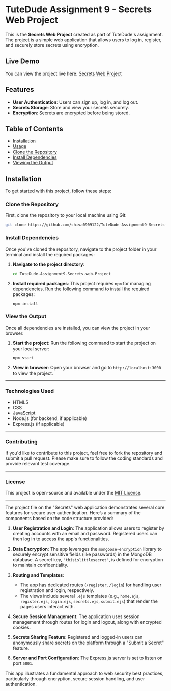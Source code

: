 # TuteDude Assignment 9 - Secrets Web Project

This is the **Secrets Web Project** created as part of TuteDude's assignment. The project is a simple web application that allows users to log in, register, and securely store secrets using encryption.

## Live Demo
You can view the project live here: [Secrets Web Project](https://shiva0909122.github.io/TuteDude-Assignment9-Secrets-web-Project/)

## Features
- **User Authentication**: Users can sign up, log in, and log out.
- **Secrets Storage**: Store and view your secrets securely.
- **Encryption**: Secrets are encrypted before being stored.

## Table of Contents
- [Installation](#installation)
- [Usage](#usage)
- [Clone the Repository](#clone-the-repository)
- [Install Dependencies](#install-dependencies)
- [Viewing the Output](#viewing-the-output)

## Installation

To get started with this project, follow these steps:

### Clone the Repository
First, clone the repository to your local machine using Git:

```bash
git clone https://github.com/shiva0909122/TuteDude-Assignment9-Secrets-web-Project.git
```

### Install Dependencies
Once you've cloned the repository, navigate to the project folder in your terminal and install the required packages:

1. **Navigate to the project directory**:
   ```bash
   cd TuteDude-Assignment9-Secrets-web-Project
   ```

2. **Install required packages**:
   This project requires `npm` for managing dependencies. Run the following command to install the required packages:

   ```bash
   npm install
   ```

### View the Output

Once all dependencies are installed, you can view the project in your browser.

1. **Start the project**:
   Run the following command to start the project on your local server:

   ```bash
   npm start
   ```

2. **View in browser**:
   Open your browser and go to `http://localhost:3000` to view the project.

---

### Technologies Used
- HTML5
- CSS
- JavaScript
- Node.js (for backend, if applicable)
- Express.js (if applicable)

---

### Contributing
If you'd like to contribute to this project, feel free to fork the repository and submit a pull request. Please make sure to follow the coding standards and provide relevant test coverage.

---

### License
This project is open-source and available under the [MIT License](LICENSE).

---



The project file on the "Secrets" web application demonstrates several core features for secure user authentication. Here’s a summary of the components based on the code structure provided:

1. **User Registration and Login**: The application allows users to register by creating accounts with an email and password. Registered users can then log in to access the app's functionalities.

2. **Data Encryption**: The app leverages the `mongoose-encryption` library to securely encrypt sensitive fields (like passwords) in the MongoDB database. A secret key, `"thisislittlesecret"`, is defined for encryption to maintain confidentiality.

3. **Routing and Templates**:
   - The app has dedicated routes (`/register`, `/login`) for handling user registration and login, respectively.
   - The views include several `.ejs` templates (e.g., `home.ejs`, `register.ejs`, `login.ejs`, `secrets.ejs`, `submit.ejs`) that render the pages users interact with.

4. **Secure Session Management**: The application uses session management through routes for login and logout, along with encrypted cookies.

5. **Secrets Sharing Feature**: Registered and logged-in users can anonymously share secrets on the platform through a "Submit a Secret" feature.

6. **Server and Port Configuration**: The Express.js server is set to listen on port `5001`.

This app illustrates a fundamental approach to web security best practices, particularly through encryption, secure session handling, and user authentication.
